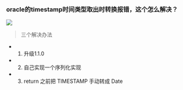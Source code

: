 
### oracle的timestamp时间类型取出时转换报错，这个怎么解决？

![](https://img2018.cnblogs.com/blog/1231979/201911/1231979-20191125111756987-987355525.png)
>三个解决办法
- 1. 升级1.1.0
- 2. 自己实现一个序列化实现
- 3. return 之前把 TIMESTAMP 手动转成 Date
